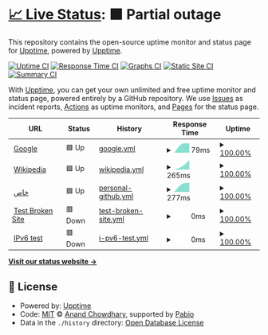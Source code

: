 # [📈 Live Status](https://demo.upptime.js.org): <!--live status--> **🟧 Partial outage**

This repository contains the open-source uptime monitor and status page for [Upptime](https://upptime.js.org), powered by [Upptime](https://github.com/upptime/upptime).

[![Uptime CI](https://github.com/omarelkashef/upptime-test/workflows/Uptime%20CI/badge.svg)](https://github.com/omarelkashef/upptime-test/actions?query=workflow%3A%22Uptime+CI%22)
[![Response Time CI](https://github.com/omarelkashef/upptime-test/workflows/Response%20Time%20CI/badge.svg)](https://github.com/omarelkashef/upptime-test/actions?query=workflow%3A%22Response+Time+CI%22)
[![Graphs CI](https://github.com/omarelkashef/upptime-test/workflows/Graphs%20CI/badge.svg)](https://github.com/omarelkashef/upptime-test/actions?query=workflow%3A%22Graphs+CI%22)
[![Static Site CI](https://github.com/omarelkashef/upptime-test/workflows/Static%20Site%20CI/badge.svg)](https://github.com/omarelkashef/upptime-test/actions?query=workflow%3A%22Static+Site+CI%22)
[![Summary CI](https://github.com/omarelkashef/upptime-test/workflows/Summary%20CI/badge.svg)](https://github.com/omarelkashef/upptime-test/actions?query=workflow%3A%22Summary+CI%22)

With [Upptime](https://upptime.js.org), you can get your own unlimited and free uptime monitor and status page, powered entirely by a GitHub repository. We use [Issues](https://github.com/upptime/upptime/issues) as incident reports, [Actions](https://github.com/omarelkashef/upptime-test/actions) as uptime monitors, and [Pages](https://demo.upptime.js.org) for the status page.

<!--start: status pages-->
<!-- This summary is generated by Upptime (https://github.com/upptime/upptime) -->
<!-- Do not edit this manually, your changes will be overwritten -->
<!-- prettier-ignore -->
| URL | Status | History | Response Time | Uptime |
| --- | ------ | ------- | ------------- | ------ |
| <img alt="" src="https://icons.duckduckgo.com/ip3/www.google.com.ico" height="13"> [Google](https://www.google.com) | 🟩 Up | [google.yml](https://github.com/omarelkashef/upptime-test/commits/HEAD/history/google.yml) | <details><summary><img alt="Response time graph" src="./graphs/google/response-time-week.png" height="20"> 79ms</summary><br><a href="https://demo.upptime.js.org/history/google"><img alt="Response time 79" src="https://img.shields.io/endpoint?url=https%3A%2F%2Fraw.githubusercontent.com%2Fomarelkashef%2Fupptime-test%2FHEAD%2Fapi%2Fgoogle%2Fresponse-time.json"></a><br><a href="https://demo.upptime.js.org/history/google"><img alt="24-hour response time 79" src="https://img.shields.io/endpoint?url=https%3A%2F%2Fraw.githubusercontent.com%2Fomarelkashef%2Fupptime-test%2FHEAD%2Fapi%2Fgoogle%2Fresponse-time-day.json"></a><br><a href="https://demo.upptime.js.org/history/google"><img alt="7-day response time 79" src="https://img.shields.io/endpoint?url=https%3A%2F%2Fraw.githubusercontent.com%2Fomarelkashef%2Fupptime-test%2FHEAD%2Fapi%2Fgoogle%2Fresponse-time-week.json"></a><br><a href="https://demo.upptime.js.org/history/google"><img alt="30-day response time 79" src="https://img.shields.io/endpoint?url=https%3A%2F%2Fraw.githubusercontent.com%2Fomarelkashef%2Fupptime-test%2FHEAD%2Fapi%2Fgoogle%2Fresponse-time-month.json"></a><br><a href="https://demo.upptime.js.org/history/google"><img alt="1-year response time 79" src="https://img.shields.io/endpoint?url=https%3A%2F%2Fraw.githubusercontent.com%2Fomarelkashef%2Fupptime-test%2FHEAD%2Fapi%2Fgoogle%2Fresponse-time-year.json"></a></details> | <details><summary><a href="https://demo.upptime.js.org/history/google">100.00%</a></summary><a href="https://demo.upptime.js.org/history/google"><img alt="All-time uptime 100.00%" src="https://img.shields.io/endpoint?url=https%3A%2F%2Fraw.githubusercontent.com%2Fomarelkashef%2Fupptime-test%2FHEAD%2Fapi%2Fgoogle%2Fuptime.json"></a><br><a href="https://demo.upptime.js.org/history/google"><img alt="24-hour uptime 100.00%" src="https://img.shields.io/endpoint?url=https%3A%2F%2Fraw.githubusercontent.com%2Fomarelkashef%2Fupptime-test%2FHEAD%2Fapi%2Fgoogle%2Fuptime-day.json"></a><br><a href="https://demo.upptime.js.org/history/google"><img alt="7-day uptime 100.00%" src="https://img.shields.io/endpoint?url=https%3A%2F%2Fraw.githubusercontent.com%2Fomarelkashef%2Fupptime-test%2FHEAD%2Fapi%2Fgoogle%2Fuptime-week.json"></a><br><a href="https://demo.upptime.js.org/history/google"><img alt="30-day uptime 100.00%" src="https://img.shields.io/endpoint?url=https%3A%2F%2Fraw.githubusercontent.com%2Fomarelkashef%2Fupptime-test%2FHEAD%2Fapi%2Fgoogle%2Fuptime-month.json"></a><br><a href="https://demo.upptime.js.org/history/google"><img alt="1-year uptime 100.00%" src="https://img.shields.io/endpoint?url=https%3A%2F%2Fraw.githubusercontent.com%2Fomarelkashef%2Fupptime-test%2FHEAD%2Fapi%2Fgoogle%2Fuptime-year.json"></a></details>
| <img alt="" src="https://icons.duckduckgo.com/ip3/en.wikipedia.org.ico" height="13"> [Wikipedia](https://en.wikipedia.org) | 🟩 Up | [wikipedia.yml](https://github.com/omarelkashef/upptime-test/commits/HEAD/history/wikipedia.yml) | <details><summary><img alt="Response time graph" src="./graphs/wikipedia/response-time-week.png" height="20"> 265ms</summary><br><a href="https://demo.upptime.js.org/history/wikipedia"><img alt="Response time 265" src="https://img.shields.io/endpoint?url=https%3A%2F%2Fraw.githubusercontent.com%2Fomarelkashef%2Fupptime-test%2FHEAD%2Fapi%2Fwikipedia%2Fresponse-time.json"></a><br><a href="https://demo.upptime.js.org/history/wikipedia"><img alt="24-hour response time 265" src="https://img.shields.io/endpoint?url=https%3A%2F%2Fraw.githubusercontent.com%2Fomarelkashef%2Fupptime-test%2FHEAD%2Fapi%2Fwikipedia%2Fresponse-time-day.json"></a><br><a href="https://demo.upptime.js.org/history/wikipedia"><img alt="7-day response time 265" src="https://img.shields.io/endpoint?url=https%3A%2F%2Fraw.githubusercontent.com%2Fomarelkashef%2Fupptime-test%2FHEAD%2Fapi%2Fwikipedia%2Fresponse-time-week.json"></a><br><a href="https://demo.upptime.js.org/history/wikipedia"><img alt="30-day response time 265" src="https://img.shields.io/endpoint?url=https%3A%2F%2Fraw.githubusercontent.com%2Fomarelkashef%2Fupptime-test%2FHEAD%2Fapi%2Fwikipedia%2Fresponse-time-month.json"></a><br><a href="https://demo.upptime.js.org/history/wikipedia"><img alt="1-year response time 265" src="https://img.shields.io/endpoint?url=https%3A%2F%2Fraw.githubusercontent.com%2Fomarelkashef%2Fupptime-test%2FHEAD%2Fapi%2Fwikipedia%2Fresponse-time-year.json"></a></details> | <details><summary><a href="https://demo.upptime.js.org/history/wikipedia">100.00%</a></summary><a href="https://demo.upptime.js.org/history/wikipedia"><img alt="All-time uptime 100.00%" src="https://img.shields.io/endpoint?url=https%3A%2F%2Fraw.githubusercontent.com%2Fomarelkashef%2Fupptime-test%2FHEAD%2Fapi%2Fwikipedia%2Fuptime.json"></a><br><a href="https://demo.upptime.js.org/history/wikipedia"><img alt="24-hour uptime 100.00%" src="https://img.shields.io/endpoint?url=https%3A%2F%2Fraw.githubusercontent.com%2Fomarelkashef%2Fupptime-test%2FHEAD%2Fapi%2Fwikipedia%2Fuptime-day.json"></a><br><a href="https://demo.upptime.js.org/history/wikipedia"><img alt="7-day uptime 100.00%" src="https://img.shields.io/endpoint?url=https%3A%2F%2Fraw.githubusercontent.com%2Fomarelkashef%2Fupptime-test%2FHEAD%2Fapi%2Fwikipedia%2Fuptime-week.json"></a><br><a href="https://demo.upptime.js.org/history/wikipedia"><img alt="30-day uptime 100.00%" src="https://img.shields.io/endpoint?url=https%3A%2F%2Fraw.githubusercontent.com%2Fomarelkashef%2Fupptime-test%2FHEAD%2Fapi%2Fwikipedia%2Fuptime-month.json"></a><br><a href="https://demo.upptime.js.org/history/wikipedia"><img alt="1-year uptime 100.00%" src="https://img.shields.io/endpoint?url=https%3A%2F%2Fraw.githubusercontent.com%2Fomarelkashef%2Fupptime-test%2FHEAD%2Fapi%2Fwikipedia%2Fuptime-year.json"></a></details>
| <img alt="" src="https://icons.duckduckgo.com/ip3/github.com.ico" height="13"> [خاص](https://github.com/omarelkashef) | 🟩 Up | [personal-github.yml](https://github.com/omarelkashef/upptime-test/commits/HEAD/history/personal-github.yml) | <details><summary><img alt="Response time graph" src="./graphs/personal-github/response-time-week.png" height="20"> 277ms</summary><br><a href="https://demo.upptime.js.org/history/personal-github"><img alt="Response time 277" src="https://img.shields.io/endpoint?url=https%3A%2F%2Fraw.githubusercontent.com%2Fomarelkashef%2Fupptime-test%2FHEAD%2Fapi%2Fpersonal-github%2Fresponse-time.json"></a><br><a href="https://demo.upptime.js.org/history/personal-github"><img alt="24-hour response time 277" src="https://img.shields.io/endpoint?url=https%3A%2F%2Fraw.githubusercontent.com%2Fomarelkashef%2Fupptime-test%2FHEAD%2Fapi%2Fpersonal-github%2Fresponse-time-day.json"></a><br><a href="https://demo.upptime.js.org/history/personal-github"><img alt="7-day response time 277" src="https://img.shields.io/endpoint?url=https%3A%2F%2Fraw.githubusercontent.com%2Fomarelkashef%2Fupptime-test%2FHEAD%2Fapi%2Fpersonal-github%2Fresponse-time-week.json"></a><br><a href="https://demo.upptime.js.org/history/personal-github"><img alt="30-day response time 277" src="https://img.shields.io/endpoint?url=https%3A%2F%2Fraw.githubusercontent.com%2Fomarelkashef%2Fupptime-test%2FHEAD%2Fapi%2Fpersonal-github%2Fresponse-time-month.json"></a><br><a href="https://demo.upptime.js.org/history/personal-github"><img alt="1-year response time 277" src="https://img.shields.io/endpoint?url=https%3A%2F%2Fraw.githubusercontent.com%2Fomarelkashef%2Fupptime-test%2FHEAD%2Fapi%2Fpersonal-github%2Fresponse-time-year.json"></a></details> | <details><summary><a href="https://demo.upptime.js.org/history/personal-github">100.00%</a></summary><a href="https://demo.upptime.js.org/history/personal-github"><img alt="All-time uptime 100.00%" src="https://img.shields.io/endpoint?url=https%3A%2F%2Fraw.githubusercontent.com%2Fomarelkashef%2Fupptime-test%2FHEAD%2Fapi%2Fpersonal-github%2Fuptime.json"></a><br><a href="https://demo.upptime.js.org/history/personal-github"><img alt="24-hour uptime 100.00%" src="https://img.shields.io/endpoint?url=https%3A%2F%2Fraw.githubusercontent.com%2Fomarelkashef%2Fupptime-test%2FHEAD%2Fapi%2Fpersonal-github%2Fuptime-day.json"></a><br><a href="https://demo.upptime.js.org/history/personal-github"><img alt="7-day uptime 100.00%" src="https://img.shields.io/endpoint?url=https%3A%2F%2Fraw.githubusercontent.com%2Fomarelkashef%2Fupptime-test%2FHEAD%2Fapi%2Fpersonal-github%2Fuptime-week.json"></a><br><a href="https://demo.upptime.js.org/history/personal-github"><img alt="30-day uptime 100.00%" src="https://img.shields.io/endpoint?url=https%3A%2F%2Fraw.githubusercontent.com%2Fomarelkashef%2Fupptime-test%2FHEAD%2Fapi%2Fpersonal-github%2Fuptime-month.json"></a><br><a href="https://demo.upptime.js.org/history/personal-github"><img alt="1-year uptime 100.00%" src="https://img.shields.io/endpoint?url=https%3A%2F%2Fraw.githubusercontent.com%2Fomarelkashef%2Fupptime-test%2FHEAD%2Fapi%2Fpersonal-github%2Fuptime-year.json"></a></details>
| <img alt="" src="https://icons.duckduckgo.com/ip3/thissitedoesnotexist.koj.co.ico" height="13"> [Test Broken Site](https://thissitedoesnotexist.koj.co) | 🟥 Down | [test-broken-site.yml](https://github.com/omarelkashef/upptime-test/commits/HEAD/history/test-broken-site.yml) | <details><summary><img alt="Response time graph" src="./graphs/test-broken-site/response-time-week.png" height="20"> 0ms</summary><br><a href="https://demo.upptime.js.org/history/test-broken-site"><img alt="Response time 0" src="https://img.shields.io/endpoint?url=https%3A%2F%2Fraw.githubusercontent.com%2Fomarelkashef%2Fupptime-test%2FHEAD%2Fapi%2Ftest-broken-site%2Fresponse-time.json"></a><br><a href="https://demo.upptime.js.org/history/test-broken-site"><img alt="24-hour response time 0" src="https://img.shields.io/endpoint?url=https%3A%2F%2Fraw.githubusercontent.com%2Fomarelkashef%2Fupptime-test%2FHEAD%2Fapi%2Ftest-broken-site%2Fresponse-time-day.json"></a><br><a href="https://demo.upptime.js.org/history/test-broken-site"><img alt="7-day response time 0" src="https://img.shields.io/endpoint?url=https%3A%2F%2Fraw.githubusercontent.com%2Fomarelkashef%2Fupptime-test%2FHEAD%2Fapi%2Ftest-broken-site%2Fresponse-time-week.json"></a><br><a href="https://demo.upptime.js.org/history/test-broken-site"><img alt="30-day response time 0" src="https://img.shields.io/endpoint?url=https%3A%2F%2Fraw.githubusercontent.com%2Fomarelkashef%2Fupptime-test%2FHEAD%2Fapi%2Ftest-broken-site%2Fresponse-time-month.json"></a><br><a href="https://demo.upptime.js.org/history/test-broken-site"><img alt="1-year response time 0" src="https://img.shields.io/endpoint?url=https%3A%2F%2Fraw.githubusercontent.com%2Fomarelkashef%2Fupptime-test%2FHEAD%2Fapi%2Ftest-broken-site%2Fresponse-time-year.json"></a></details> | <details><summary><a href="https://demo.upptime.js.org/history/test-broken-site">100.00%</a></summary><a href="https://demo.upptime.js.org/history/test-broken-site"><img alt="All-time uptime 100.00%" src="https://img.shields.io/endpoint?url=https%3A%2F%2Fraw.githubusercontent.com%2Fomarelkashef%2Fupptime-test%2FHEAD%2Fapi%2Ftest-broken-site%2Fuptime.json"></a><br><a href="https://demo.upptime.js.org/history/test-broken-site"><img alt="24-hour uptime 100.00%" src="https://img.shields.io/endpoint?url=https%3A%2F%2Fraw.githubusercontent.com%2Fomarelkashef%2Fupptime-test%2FHEAD%2Fapi%2Ftest-broken-site%2Fuptime-day.json"></a><br><a href="https://demo.upptime.js.org/history/test-broken-site"><img alt="7-day uptime 100.00%" src="https://img.shields.io/endpoint?url=https%3A%2F%2Fraw.githubusercontent.com%2Fomarelkashef%2Fupptime-test%2FHEAD%2Fapi%2Ftest-broken-site%2Fuptime-week.json"></a><br><a href="https://demo.upptime.js.org/history/test-broken-site"><img alt="30-day uptime 100.00%" src="https://img.shields.io/endpoint?url=https%3A%2F%2Fraw.githubusercontent.com%2Fomarelkashef%2Fupptime-test%2FHEAD%2Fapi%2Ftest-broken-site%2Fuptime-month.json"></a><br><a href="https://demo.upptime.js.org/history/test-broken-site"><img alt="1-year uptime 100.00%" src="https://img.shields.io/endpoint?url=https%3A%2F%2Fraw.githubusercontent.com%2Fomarelkashef%2Fupptime-test%2FHEAD%2Fapi%2Ftest-broken-site%2Fuptime-year.json"></a></details>
| <img alt="" src="https://icons.duckduckgo.com/ip3/null.ico" height="13"> [IPv6 test](forwardemail.net) | 🟥 Down | [i-pv6-test.yml](https://github.com/omarelkashef/upptime-test/commits/HEAD/history/i-pv6-test.yml) | <details><summary><img alt="Response time graph" src="./graphs/i-pv6-test/response-time-week.png" height="20"> 0ms</summary><br><a href="https://demo.upptime.js.org/history/i-pv6-test"><img alt="Response time 0" src="https://img.shields.io/endpoint?url=https%3A%2F%2Fraw.githubusercontent.com%2Fomarelkashef%2Fupptime-test%2FHEAD%2Fapi%2Fi-pv6-test%2Fresponse-time.json"></a><br><a href="https://demo.upptime.js.org/history/i-pv6-test"><img alt="24-hour response time 0" src="https://img.shields.io/endpoint?url=https%3A%2F%2Fraw.githubusercontent.com%2Fomarelkashef%2Fupptime-test%2FHEAD%2Fapi%2Fi-pv6-test%2Fresponse-time-day.json"></a><br><a href="https://demo.upptime.js.org/history/i-pv6-test"><img alt="7-day response time 0" src="https://img.shields.io/endpoint?url=https%3A%2F%2Fraw.githubusercontent.com%2Fomarelkashef%2Fupptime-test%2FHEAD%2Fapi%2Fi-pv6-test%2Fresponse-time-week.json"></a><br><a href="https://demo.upptime.js.org/history/i-pv6-test"><img alt="30-day response time 0" src="https://img.shields.io/endpoint?url=https%3A%2F%2Fraw.githubusercontent.com%2Fomarelkashef%2Fupptime-test%2FHEAD%2Fapi%2Fi-pv6-test%2Fresponse-time-month.json"></a><br><a href="https://demo.upptime.js.org/history/i-pv6-test"><img alt="1-year response time 0" src="https://img.shields.io/endpoint?url=https%3A%2F%2Fraw.githubusercontent.com%2Fomarelkashef%2Fupptime-test%2FHEAD%2Fapi%2Fi-pv6-test%2Fresponse-time-year.json"></a></details> | <details><summary><a href="https://demo.upptime.js.org/history/i-pv6-test">100.00%</a></summary><a href="https://demo.upptime.js.org/history/i-pv6-test"><img alt="All-time uptime 100.00%" src="https://img.shields.io/endpoint?url=https%3A%2F%2Fraw.githubusercontent.com%2Fomarelkashef%2Fupptime-test%2FHEAD%2Fapi%2Fi-pv6-test%2Fuptime.json"></a><br><a href="https://demo.upptime.js.org/history/i-pv6-test"><img alt="24-hour uptime 100.00%" src="https://img.shields.io/endpoint?url=https%3A%2F%2Fraw.githubusercontent.com%2Fomarelkashef%2Fupptime-test%2FHEAD%2Fapi%2Fi-pv6-test%2Fuptime-day.json"></a><br><a href="https://demo.upptime.js.org/history/i-pv6-test"><img alt="7-day uptime 100.00%" src="https://img.shields.io/endpoint?url=https%3A%2F%2Fraw.githubusercontent.com%2Fomarelkashef%2Fupptime-test%2FHEAD%2Fapi%2Fi-pv6-test%2Fuptime-week.json"></a><br><a href="https://demo.upptime.js.org/history/i-pv6-test"><img alt="30-day uptime 100.00%" src="https://img.shields.io/endpoint?url=https%3A%2F%2Fraw.githubusercontent.com%2Fomarelkashef%2Fupptime-test%2FHEAD%2Fapi%2Fi-pv6-test%2Fuptime-month.json"></a><br><a href="https://demo.upptime.js.org/history/i-pv6-test"><img alt="1-year uptime 100.00%" src="https://img.shields.io/endpoint?url=https%3A%2F%2Fraw.githubusercontent.com%2Fomarelkashef%2Fupptime-test%2FHEAD%2Fapi%2Fi-pv6-test%2Fuptime-year.json"></a></details>

<!--end: status pages-->

[**Visit our status website →**](https://demo.upptime.js.org)

## 📄 License

- Powered by: [Upptime](https://github.com/upptime/upptime)
- Code: [MIT](./LICENSE) © [Anand Chowdhary](https://anandchowdhary.com), supported by [Pabio](https://pabio.com)
- Data in the `./history` directory: [Open Database License](https://opendatacommons.org/licenses/odbl/1-0/)
